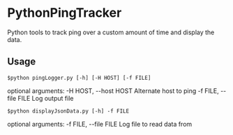 # PythonPingTracker
 Python tools to track ping over a custom amount of time and display the data.

## Usage
 ```$python pingLogger.py [-h] [-H HOST] [-f FILE]```

 optional arguments:
  -H HOST, --host HOST  Alternate host to ping
  -f FILE, --file FILE  Log output file

 ```$python displayJsonData.py [-h] -f FILE```

 optional arguments:
  -f FILE, --file FILE  Log file to read data from

